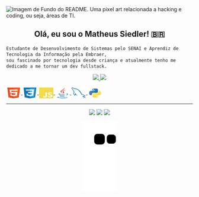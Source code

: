 <img align="center" alt="Imagem de Fundo do README. Uma pixel art relacionada a hacking e coding, ou seja, áreas de TI." src="https://i.pinimg.com/originals/77/ca/a3/77caa32884d735d439ade45ba37feaf2.gif">

<h2 align="center">
Olá, eu sou o Matheus Siedler! 🇧🇷
</h2>

```
Estudante de Desenvolvimento de Sistemas pelo SENAI e Aprendiz de Tecnologia da Informação pela Embraer,
sou fascinado por tecnologia desde criança e atualmente tenho me dedicado a me tornar um dev fullstack.
```

<div align="center">
  <a href="https://github.com/matheussiedler">
  <img height="140em" src="https://github-readme-stats.vercel.app/api?username=matheussiedler&show_icons=true&theme=algolia&include_all_commits=true&count_private=true"/>
  <img height="100em" src="https://github-readme-stats.vercel.app/api/top-langs/?username=matheussiedler&layout=compact&langs_count=7&theme=algolia"/>
</div>
<div style="display: inline_block"><br>
  <img align="center" alt="Siedler-HTML" height="30" width="40" src="https://raw.githubusercontent.com/devicons/devicon/master/icons/html5/html5-original.svg">
  <img align="center" alt="Siedler-CSS" height="30" width="40" src="https://raw.githubusercontent.com/devicons/devicon/master/icons/css3/css3-original.svg">
  <img align="center" alt="Siedler-Js" height="30" width="40" src="https://raw.githubusercontent.com/devicons/devicon/master/icons/javascript/javascript-plain.svg">
  <img align="center" alt="Siedler-Java" height="30" width="40"  src="https://raw.githubusercontent.com/devicons/devicon/master/icons/java/java-original.svg">
  <img align="center" alt="Siedler-MySql" height="30" width="40" src="https://raw.githubusercontent.com/devicons/devicon/master/icons/mysql/mysql-original.svg">
  <img align="center" alt="Siedler-Python" height="30" width="40" src="https://raw.githubusercontent.com/devicons/devicon/master/icons/python/python-original.svg">
</div>
<hr>
<div align="center"> 
  <a href="https://www.linkedin.com/in/matheus-siedler-9583b0214/" target="_blank"><img src="https://img.shields.io/badge/-LinkedIn-%230077B5?style=for-the-badge&logo=linkedin&logoColor=white" target="_blank"></a> 
  <a href="https://instagram.com/matheussiedler" target="_blank"><img src="https://img.shields.io/badge/-Instagram-%23E4405F?style=for-the-badge&logo=instagram&logoColor=white" target="_blank"></a>
  <a href = "mailto:contatorafaballerini@gmail.com"><img src="https://img.shields.io/badge/-Gmail-%23333?style=for-the-badge&logo=gmail&logoColor=white" target="_blank"></a>
 
  ![Snake animation](https://github.com/rafaballerini/rafaballerini/blob/output/github-contribution-grid-snake.svg)
</div>
